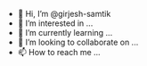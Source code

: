 - 👋 Hi, I’m @girjesh-samtik
- 👀 I’m interested in ...
- 🌱 I’m currently learning ...
- 💞️ I’m looking to collaborate on ...
- 📫 How to reach me ...

<!---
girjesh-samtik/girjesh-samtik is a ✨ special ✨ repository because its `README.md` (this file) appears on your GitHub profile.
You can click the Preview link to take a look at your changes.
--->

